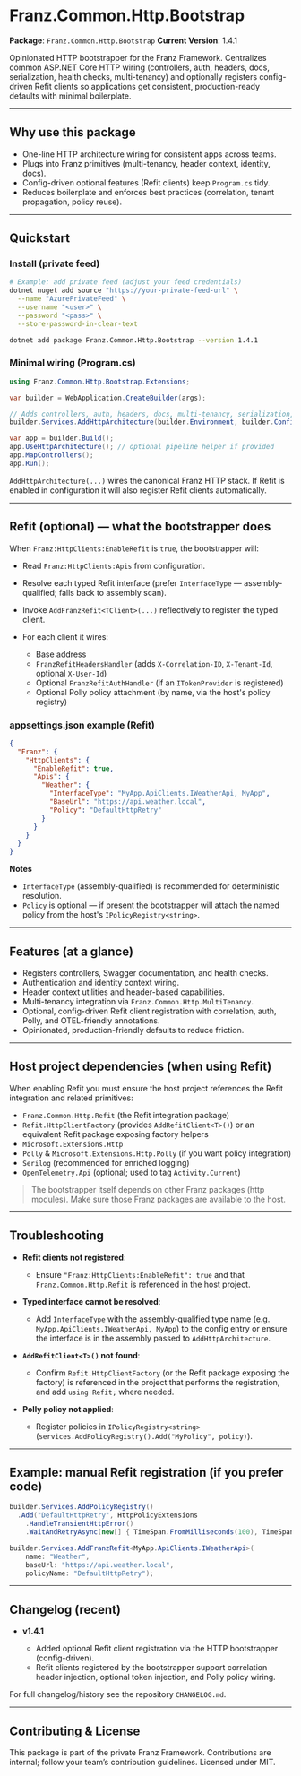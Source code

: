 ﻿# Franz.Common.Http.Bootstrap

**Package**: `Franz.Common.Http.Bootstrap`
**Current Version**: 1.4.1

Opinionated HTTP bootstrapper for the Franz Framework.
Centralizes common ASP.NET Core HTTP wiring (controllers, auth, headers, docs, serialization, health checks, multi-tenancy) and optionally registers config-driven Refit clients so applications get consistent, production-ready defaults with minimal boilerplate.

---

## Why use this package

* One-line HTTP architecture wiring for consistent apps across teams.
* Plugs into Franz primitives (multi-tenancy, header context, identity, docs).
* Config-driven optional features (Refit clients) keep `Program.cs` tidy.
* Reduces boilerplate and enforces best practices (correlation, tenant propagation, policy reuse).

---

## Quickstart

### Install (private feed)

```bash
# Example: add private feed (adjust your feed credentials)
dotnet nuget add source "https://your-private-feed-url" \
  --name "AzurePrivateFeed" \
  --username "<user>" \
  --password "<pass>" \
  --store-password-in-clear-text

dotnet add package Franz.Common.Http.Bootstrap --version 1.4.1
```

### Minimal wiring (Program.cs)

```csharp
using Franz.Common.Http.Bootstrap.Extensions;

var builder = WebApplication.CreateBuilder(args);

// Adds controllers, auth, headers, docs, multi-tenancy, serialization, health, etc.
builder.Services.AddHttpArchitecture(builder.Environment, builder.Configuration, typeof(Program).Assembly);

var app = builder.Build();
app.UseHttpArchitecture(); // optional pipeline helper if provided
app.MapControllers();
app.Run();
```

`AddHttpArchitecture(...)` wires the canonical Franz HTTP stack. If Refit is enabled in configuration it will also register Refit clients automatically.

---

## Refit (optional) — what the bootstrapper does

When `Franz:HttpClients:EnableRefit` is `true`, the bootstrapper will:

* Read `Franz:HttpClients:Apis` from configuration.
* Resolve each typed Refit interface (prefer `InterfaceType` — assembly-qualified; falls back to assembly scan).
* Invoke `AddFranzRefit<TClient>(...)` reflectively to register the typed client.
* For each client it wires:

  * Base address
  * `FranzRefitHeadersHandler` (adds `X-Correlation-ID`, `X-Tenant-Id`, optional `X-User-Id`)
  * Optional `FranzRefitAuthHandler` (if an `ITokenProvider` is registered)
  * Optional Polly policy attachment (by name, via the host's policy registry)

### appsettings.json example (Refit)

```json
{
  "Franz": {
    "HttpClients": {
      "EnableRefit": true,
      "Apis": {
        "Weather": {
          "InterfaceType": "MyApp.ApiClients.IWeatherApi, MyApp",
          "BaseUrl": "https://api.weather.local",
          "Policy": "DefaultHttpRetry"
        }
      }
    }
  }
}
```

**Notes**

* `InterfaceType` (assembly-qualified) is recommended for deterministic resolution.
* `Policy` is optional — if present the bootstrapper will attach the named policy from the host's `IPolicyRegistry<string>`.

---

## Features (at a glance)

* Registers controllers, Swagger documentation, and health checks.
* Authentication and identity context wiring.
* Header context utilities and header-based capabilities.
* Multi-tenancy integration via `Franz.Common.Http.MultiTenancy`.
* Optional, config-driven Refit client registration with correlation, auth, Polly, and OTEL-friendly annotations.
* Opinionated, production-friendly defaults to reduce friction.

---

## Host project dependencies (when using Refit)

When enabling Refit you must ensure the host project references the Refit integration and related primitives:

* `Franz.Common.Http.Refit` (the Refit integration package)
* `Refit.HttpClientFactory` (provides `AddRefitClient<T>()`) or an equivalent Refit package exposing factory helpers
* `Microsoft.Extensions.Http`
* `Polly` & `Microsoft.Extensions.Http.Polly` (if you want policy integration)
* `Serilog` (recommended for enriched logging)
* `OpenTelemetry.Api` (optional; used to tag `Activity.Current`)

> The bootstrapper itself depends on other Franz packages (http modules). Make sure those Franz packages are available to the host.

---

## Troubleshooting

* **Refit clients not registered**:

  * Ensure `"Franz:HttpClients:EnableRefit": true` and that `Franz.Common.Http.Refit` is referenced in the host project.
* **Typed interface cannot be resolved**:

  * Add `InterfaceType` with the assembly-qualified type name (e.g. `MyApp.ApiClients.IWeatherApi, MyApp`) to the config entry or ensure the interface is in the assembly passed to `AddHttpArchitecture`.
* **`AddRefitClient<T>()` not found**:

  * Confirm `Refit.HttpClientFactory` (or the Refit package exposing the factory) is referenced in the project that performs the registration, and add `using Refit;` where needed.
* **Polly policy not applied**:

  * Register policies in `IPolicyRegistry<string>` (`services.AddPolicyRegistry().Add("MyPolicy", policy)`).

---

## Example: manual Refit registration (if you prefer code)

```csharp
builder.Services.AddPolicyRegistry()
  .Add("DefaultHttpRetry", HttpPolicyExtensions
    .HandleTransientHttpError()
    .WaitAndRetryAsync(new[] { TimeSpan.FromMilliseconds(100), TimeSpan.FromMilliseconds(300) }));

builder.Services.AddFranzRefit<MyApp.ApiClients.IWeatherApi>(
    name: "Weather",
    baseUrl: "https://api.weather.local",
    policyName: "DefaultHttpRetry");
```

---

## Changelog (recent)

* **v1.4.1**

  * Added optional Refit client registration via the HTTP bootstrapper (config-driven).
  * Refit clients registered by the bootstrapper support correlation header injection, optional token injection, and Polly policy wiring.

For full changelog/history see the repository `CHANGELOG.md`.

---

## Contributing & License

This package is part of the private Franz Framework. Contributions are internal; follow your team’s contribution guidelines. Licensed under MIT.
